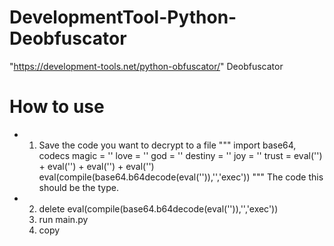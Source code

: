 # DevelopmentTool-Python-Deobfuscator
"https://development-tools.net/python-obfuscator/" Deobfuscator

# How to use
- 1. Save the code you want to decrypt to a file
"""
import base64, codecs
magic = ''
love = ''
god = ''
destiny = ''
joy = ''
trust = eval('') + eval('') + eval('') + eval('')
eval(compile(base64.b64decode(eval('')),'<string>','exec'))
"""
The code this should be the type.
- 2. delete eval(compile(base64.b64decode(eval('')),'<string>','exec'))
  3. run main.py
  4. copy
